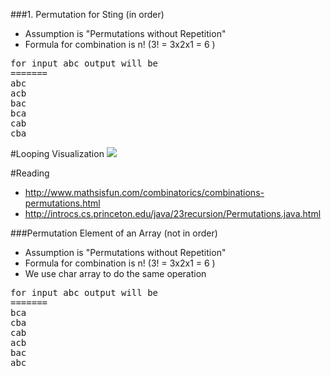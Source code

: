 ###1. Permutation for Sting (in order)
- Assumption is "Permutations without Repetition"
- Formula for combination is n! (3! = 3x2x1 = 6 ) 
<pre>
for input abc output will be
=======
abc
acb
bac
bca
cab
cba
</pre>

#Looping Visualization
<img src="https://raw.githubusercontent.com/MaanasaG/iPrep/master/permutations/PermutationStringSequence.JPG">

#Reading
- http://www.mathsisfun.com/combinatorics/combinations-permutations.html
- http://introcs.cs.princeton.edu/java/23recursion/Permutations.java.html


###Permutation Element of an Array (not in order)
- Assumption is "Permutations without Repetition"
- Formula for combination is n! (3! = 3x2x1 = 6 ) 
- We use char array to do the same operation
<pre>
for input abc output will be
=======
bca
cba
cab
acb
bac
abc
</pre>
